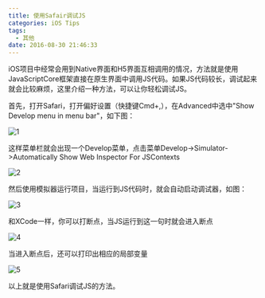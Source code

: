 ```yaml
---
title: 使用Safair调试JS
categories: iOS Tips
tags:
  - 其他
date: 2016-08-30 21:46:33
---
```


iOS项目中经常会用到Native界面和H5界面互相调用的情况，方法就是使用JavaScriptCore框架直接在原生界面中调用JS代码。如果JS代码较长，调试起来就会比较麻烦，这里介绍一种方法，可以让你轻松调试JS。

首先，打开Safari，打开偏好设置（快捷键Cmd+,），在Advanced中选中"Show Develop menu in menu bar"，如下图：

![1](http://oldblog.shicishuzhai.com/500ac2228a67a84dd4c20e73f104a560.png)

这样菜单栏就会出现一个Develop菜单，点击菜单Develop->Simulator->Automatically Show Web Inspector For JSContexts

![2](http://oldblog.shicishuzhai.com/211795a2560cf0bc3973a5d778d96343.png)

然后使用模拟器运行项目，当运行到JS代码时，就会自动启动调试器，如图：

![3](http://oldblog.shicishuzhai.com/19c6bf7d6bce0e9b54f289ccc9025ecc.png)

和XCode一样，你可以打断点，当JS运行到这一句时就会进入断点

![4](http://oldblog.shicishuzhai.com/f6b607a7a949df00b9f2e20f11e7b29a.png)

当进入断点后，还可以打印出相应的局部变量

![5](http://oldblog.shicishuzhai.com/993f4e504f25bc37a79cc1f6ffd1a9ca.png)

以上就是使用Safari调试JS的方法。
